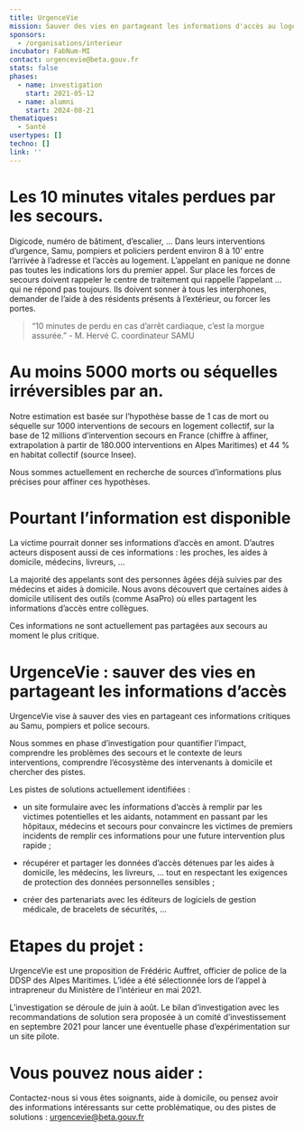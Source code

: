 ```yaml
---
title: UrgenceVie
mission: Sauver des vies en partageant les informations d'accès au logement
sponsors:
  - /organisations/interieur
incubator: FabNum-MI
contact: urgencevie@beta.gouv.fr
stats: false
phases:
  - name: investigation
    start: 2021-05-12
  - name: alumni
    start: 2024-08-21
thematiques:
  - Santé
usertypes: []
techno: []
link: ''
---
```

# Les 10 minutes vitales perdues par les secours.

Digicode, numéro de bâtiment, d’escalier, … Dans leurs interventions d’urgence, Samu, pompiers et  policiers perdent environ 8 à 10’ entre l’arrivée à l’adresse et l’accès au
logement.  L’appelant en panique ne donne pas toutes les indications lors du premier appel. Sur place les forces de secours doivent rappeler le centre de traitement qui rappelle l’appelant …
qui ne répond pas toujours. Ils doivent sonner à tous les interphones, demander de l’aide à des résidents présents à l’extérieur, ou forcer les portes. 

> “10 minutes de perdu en cas d’arrêt cardiaque, c’est la morgue assurée.” - M. Hervé C. coordinateur SAMU

# Au moins 5000 morts ou séquelles irréversibles par an.

Notre estimation  est basée sur  l’hypothèse basse de 1 cas de mort ou séquelle sur 1000 interventions de secours en logement collectif, sur la base de 12 millions d’intervention
secours en France (chiffre à affiner, extrapolation à partir de 180.000 interventions en Alpes Maritimes) et 44 % en habitat collectif (source Insee).

Nous sommes actuellement en recherche de sources d’informations plus précises pour affiner ces hypothèses.

# Pourtant l’information est disponible

La victime pourrait donner ses informations d’accès en amont. D’autres acteurs disposent aussi de ces informations : les proches, les aides à domicile, médecins, livreurs, … 

La majorité des appelants sont des personnes âgées déjà suivies par des médecins et aides à domicile. Nous avons découvert que certaines aides à domicile utilisent des outils (comme AsaPro) où
elles partagent les informations d’accès entre collègues. 

Ces informations ne sont  actuellement pas partagées aux secours au moment le plus critique.

# UrgenceVie : sauver des vies en partageant les informations d’accès

UrgenceVie vise à sauver des vies en partageant ces informations critiques au Samu, pompiers et police secours. 

Nous sommes en phase d’investigation pour quantifier l’impact, comprendre les problèmes des secours et le contexte de leurs interventions, comprendre l’écosystème des intervenants à
domicile et chercher des pistes. 

Les pistes de solutions actuellement identifiées : 

* un site formulaire avec les informations d’accès à remplir par  les victimes potentielles et les aidants, notamment en passant par les hôpitaux, médecins et secours pour convaincre les  victimes de
  		premiers incidents de remplir ces informations pour une future intervention plus rapide ;
  	
* récupérer et partager les données d’accès détenues par les aides à domicile, les médecins, les livreurs, … tout en	respectant les exigences de protection des données personnelles
  		sensibles ;
  	
* créer des partenariats avec les éditeurs de logiciels de gestion médicale, de bracelets de sécurités, …

# Etapes du projet :

UrgenceVie est une proposition de Frédéric Auffret, officier de police de la DDSP des Alpes Maritimes. L’idée a été sélectionnée lors de
l’appel à intrapreneur du  Ministère de l’intérieur en mai 2021. 

L’investigation se déroule de juin à août. Le bilan d’investigation avec les recommandations de solution sera proposée à un comité
d’investissement en septembre 2021 pour lancer une éventuelle phase d’expérimentation sur un site pilote.

# Vous pouvez nous aider :

Contactez-nous si vous êtes soignants, aide à domicile, ou pensez avoir des informations intéressants sur cette problématique, ou des pistes de solutions : [urgencevie@beta.gouv.fr](mailto:urgencevie@beta.gouv.fr)